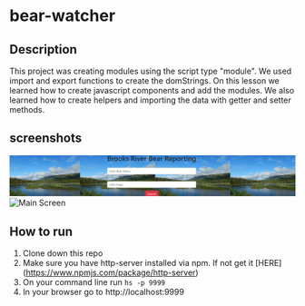 # bear-watcher
## Description
 This project was creating modules using the script type "module". We used import and export functions to create the domStrings. On this lesson we learned how to create javascript components and add the modules. We also learned how to create helpers and importing the data with getter and setter methods.
## screenshots
![Main Screen](./screenshots/form.PNG)
![Main Screen](./screenshots/bearsonriver.PNG)



## How to run
1. Clone down this repo
1. Make sure you have http-server installed via npm. If not get it [HERE] (https://www.npmjs.com/package/http-server)
1. On your command line run `hs -p 9999`
1. In your browser go to http://localhost:9999
